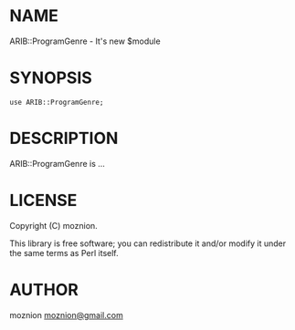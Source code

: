 # NAME

ARIB::ProgramGenre - It's new $module

# SYNOPSIS

    use ARIB::ProgramGenre;

# DESCRIPTION

ARIB::ProgramGenre is ...

# LICENSE

Copyright (C) moznion.

This library is free software; you can redistribute it and/or modify
it under the same terms as Perl itself.

# AUTHOR

moznion <moznion@gmail.com>

